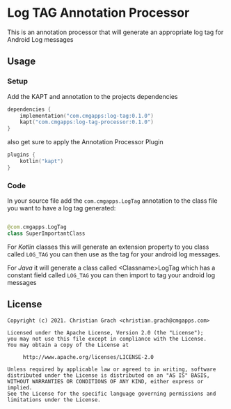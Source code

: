 # Log TAG Annotation Processor

This is an annotation processor that will generate an appropriate log tag for Android Log messages

## Usage

### Setup

Add the KAPT and annotation to the projects dependencies

```kotlin
dependencies {
    implementation("com.cmgapps:log-tag:0.1.0")
    kapt("com.cmgapps:log-tag-processor:0.1.0")
}
```

also get sure to apply the Annotation Processor Plugin

```kotlin
plugins {
    kotlin("kapt")
}
```

### Code

In your source file add the `com.cmgapps.LogTag` annotation to the class file you want to have a log tag generated:

```kotlin

@com.cmgapps.LogTag
class SuperImportantClass
```

For _Kotlin_ classes this will generate an extension property to you class called `LOG_TAG`
you can then use as the tag for your android log messages.

For _Java_ it will generate a class called &lt;Classname&gt;LogTag which has a constant field called `LOG_TAG` you can
then import to tag your android log messages

## License

```text
Copyright (c) 2021. Christian Grach <christian.grach@cmgapps.com>

Licensed under the Apache License, Version 2.0 (the "License");
you may not use this file except in compliance with the License.
You may obtain a copy of the License at

     http://www.apache.org/licenses/LICENSE-2.0

Unless required by applicable law or agreed to in writing, software
distributed under the License is distributed on an "AS IS" BASIS,
WITHOUT WARRANTIES OR CONDITIONS OF ANY KIND, either express or implied.
See the License for the specific language governing permissions and
limitations under the License.
```
